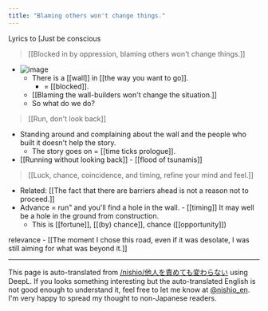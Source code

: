 ```yaml
---
title: "Blaming others won't change things."
---
```


Lyrics to [Just be conscious

> [[Blocked in by oppression, blaming others won't change things.]]
- ![image](https://gyazo.com/59daad47a54f31847ca4ce5ca9fa500c/thumb/1000)
    - There is a [[wall]] in [[the way you want to go]].
        - = [[blocked]].
    - [[Blaming the wall-builders won't change the situation.]]
    - So what do we do?
>  [[Run, don't look back]]
- Standing around and complaining about the wall and the people who built it doesn't help the story.
    - The story goes on = [[time ticks prologue]].
- [[Running without looking back]]
        - [[flood of tsunamis]]
>  [[Luck, chance, coincidence, and timing, refine your mind and feel.]]
- Related: [[The fact that there are barriers ahead is not a reason not to proceed.]]
- Advance = run" and you'll find a hole in the wall.
        - [[timing]] It may well be a hole in the ground from construction.
    - This is [[fortune]], [[(by) chance]], chance ([[opportunity]])

relevance
    - [[The moment I chose this road, even if it was desolate, I was still aiming for what was beyond it.]]

---
This page is auto-translated from [/nishio/他人を責めても変わらない](https://scrapbox.io/nishio/他人を責めても変わらない) using DeepL. If you looks something interesting but the auto-translated English is not good enough to understand it, feel free to let me know at [@nishio_en](https://twitter.com/nishio_en). I'm very happy to spread my thought to non-Japanese readers.